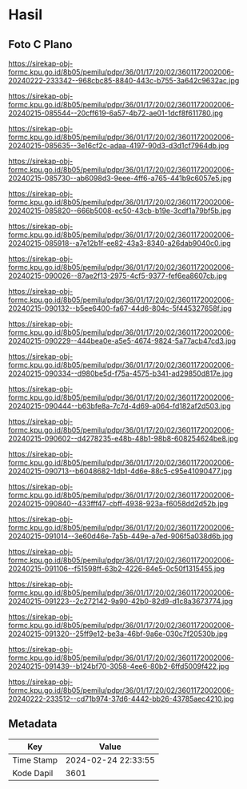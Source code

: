 # Hasil

## Foto C Plano

https://sirekap-obj-formc.kpu.go.id/8b05/pemilu/pdpr/36/01/17/20/02/3601172002006-20240222-233342--968cbc85-8840-443c-b755-3a642c9632ac.jpg

https://sirekap-obj-formc.kpu.go.id/8b05/pemilu/pdpr/36/01/17/20/02/3601172002006-20240215-085544--20cff619-6a57-4b72-ae01-1dcf8f611780.jpg

https://sirekap-obj-formc.kpu.go.id/8b05/pemilu/pdpr/36/01/17/20/02/3601172002006-20240215-085635--3e16cf2c-adaa-4197-90d3-d3d1cf7964db.jpg

https://sirekap-obj-formc.kpu.go.id/8b05/pemilu/pdpr/36/01/17/20/02/3601172002006-20240215-085730--ab6098d3-9eee-4ff6-a765-441b9c6057e5.jpg

https://sirekap-obj-formc.kpu.go.id/8b05/pemilu/pdpr/36/01/17/20/02/3601172002006-20240215-085820--666b5008-ec50-43cb-b19e-3cdf1a79bf5b.jpg

https://sirekap-obj-formc.kpu.go.id/8b05/pemilu/pdpr/36/01/17/20/02/3601172002006-20240215-085918--a7e12b1f-ee82-43a3-8340-a26dab9040c0.jpg

https://sirekap-obj-formc.kpu.go.id/8b05/pemilu/pdpr/36/01/17/20/02/3601172002006-20240215-090026--87ae2f13-2975-4cf5-9377-fef6ea8607cb.jpg

https://sirekap-obj-formc.kpu.go.id/8b05/pemilu/pdpr/36/01/17/20/02/3601172002006-20240215-090132--b5ee6400-fa67-44d6-804c-5f445327658f.jpg

https://sirekap-obj-formc.kpu.go.id/8b05/pemilu/pdpr/36/01/17/20/02/3601172002006-20240215-090229--444bea0e-a5e5-4674-9824-5a77acb47cd3.jpg

https://sirekap-obj-formc.kpu.go.id/8b05/pemilu/pdpr/36/01/17/20/02/3601172002006-20240215-090334--d980be5d-f75a-4575-b341-ad29850d817e.jpg

https://sirekap-obj-formc.kpu.go.id/8b05/pemilu/pdpr/36/01/17/20/02/3601172002006-20240215-090444--b63bfe8a-7c7d-4d69-a064-fd182af2d503.jpg

https://sirekap-obj-formc.kpu.go.id/8b05/pemilu/pdpr/36/01/17/20/02/3601172002006-20240215-090602--d4278235-e48b-48b1-98b8-608254624be8.jpg

https://sirekap-obj-formc.kpu.go.id/8b05/pemilu/pdpr/36/01/17/20/02/3601172002006-20240215-090713--b6048682-1db1-4d6e-88c5-c95e41090477.jpg

https://sirekap-obj-formc.kpu.go.id/8b05/pemilu/pdpr/36/01/17/20/02/3601172002006-20240215-090840--433fff47-cbff-4938-923a-f6058dd2d52b.jpg

https://sirekap-obj-formc.kpu.go.id/8b05/pemilu/pdpr/36/01/17/20/02/3601172002006-20240215-091014--3e60d46e-7a5b-449e-a7ed-906f5a038d6b.jpg

https://sirekap-obj-formc.kpu.go.id/8b05/pemilu/pdpr/36/01/17/20/02/3601172002006-20240215-091106--f51598ff-63b2-4226-84e5-0c50f1315455.jpg

https://sirekap-obj-formc.kpu.go.id/8b05/pemilu/pdpr/36/01/17/20/02/3601172002006-20240215-091223--2c272142-9a90-42b0-82d9-d1c8a3673774.jpg

https://sirekap-obj-formc.kpu.go.id/8b05/pemilu/pdpr/36/01/17/20/02/3601172002006-20240215-091320--25ff9e12-be3a-46bf-9a6e-030c7f20530b.jpg

https://sirekap-obj-formc.kpu.go.id/8b05/pemilu/pdpr/36/01/17/20/02/3601172002006-20240215-091439--b124bf70-3058-4ee6-80b2-6ffd5009f422.jpg

https://sirekap-obj-formc.kpu.go.id/8b05/pemilu/pdpr/36/01/17/20/02/3601172002006-20240222-233512--cd71b974-37d6-4442-bb26-43785aec4210.jpg


## Metadata

| Key        | Value               |
| ---------- | ------------------- |
| Time Stamp | 2024-02-24 22:33:55 |
| Kode Dapil | 3601                |



